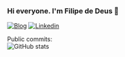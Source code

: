 ### Hi everyone. I'm Filipe de Deus 👋

[![Blog](https://img.shields.io/badge/website-000000?style=for-the-badge&logo=About.me&logoColor=white)](https://filipededeus.netlify.app)
[![Linkedin](https://img.shields.io/badge/LinkedIn-0077B5?style=for-the-badge&logo=linkedin&logoColor=white)](https://www.linkedin.com/in/dedeus6/)

Public commits: <br/>
![GitHub stats](https://github-readme-stats.vercel.app/api?username=dedeus6&theme=vue-dark&show_icons=true)

